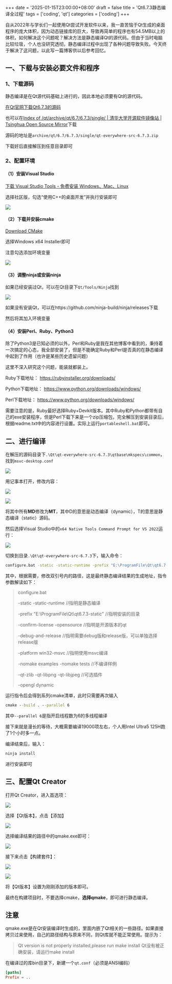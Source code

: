 +++
date = '2025-01-15T23:00:00+08:00'
draft = false
title = 'Qt6.7.3静态编译全过程'
tags = ['coding', 'qt']
categories = ['coding']
+++

自从2022年与学长们一起使用Qt尝试开发软件以来，我一直苦恼于Qt生成的桌面程序的庞大体积，因为动态链接库的巨大，导致再简单的程序也有54.5MB以上的体积，如何解决这个问题呢？解决方法是静态编译Qt的源代码。但由于当时电脑比较垃圾，个人也没研究透彻，静态编译过程中出现了各种问题导致失败。今天终于解决了这问题，以此写一篇博客供以后参考回忆。

## 一、下载与安装必要文件和程序

### 1、下载源码

静态编译是在Qt源代码基础上进行的，因此本地必须要有Qt的源代码。

[在Qt官网下载Qt6.7.3的源码](https://download.qt.io/archive/qt/6.7/6.7.3/single/qt-everywhere-src-6.7.3.zip)

也可以在[Index of /qt/archive/qt/6.7/6.7.3/single/ | 清华大学开源软件镜像站 | Tsinghua Open Source Mirror](https://mirrors.tuna.tsinghua.edu.cn/qt/archive/qt/6.7/6.7.3/single/)下载

源码的地址是`archive/qt/6.7/6.7.3/single/qt-everywhere-src-6.7.3.zip`

下载好后直接解压到任意目录即可

### 2、配置环境

#### （1）安装Visual Studio

[下载 Visual Studio Tools - 免费安装 Windows、Mac、Linux](https://visualstudio.microsoft.com/zh-hans/downloads/)

选择社区版，勾选“使用C++的桌面开发”并执行安装即可

![](https://pic1.imgdb.cn/item/6787dbb1d0e0a243d4f49a53.png)

#### （2）下载并安装cmake

[Download CMake](https://cmake.org/download/)

选择Windows x64 Installer即可

注意勾选添加环境变量

![](https://pic1.imgdb.cn/item/6787db58d0e0a243d4f49a4e.png)



#### （3）调整ninja或安装ninja

如果已经安装过Qt，可以在Qt目录下`Qt/Tools/Ninja`找到

![](https://pic1.imgdb.cn/item/6787dae6d0e0a243d4f49a2b.png)

如果没有安装Qt，可以在https://github.com/ninja-build/ninja/releases下载

然后将其加入环境变量

#### （4）安装Perl、Ruby、Python3

除了Python3是已知必须的以外，Perl和Ruby是我在其他博客中看到的，秉持着一次搞定的心态，我全部安装了，但是不能确定Ruby和Perl是否真的在静态编译中起到了作用（也许是某些历史遗留问题）

这里不深入研究这个问题，能装就都装上。

Ruby下载地址： https://rubyinstaller.org/downloads/

Python下载地址： https://www.python.org/downloads/windows/

Perl下载地址： https://www.python.org/downloads/windows/

需要注意的是，Ruby最好选择Ruby+Devkit版本。其中Ruby和Python都带有自己的exe安装程序，但是Perl下载下来是一个zip压缩包，完全解压到安装目录后，根据readme.txt中的内容进行设置。实际上运行`portableshell.bat`即可。

## 二、进行编译

在解压的源码目录下`.\Qt\qt-everywhere-src-6.7.3\qtbase\mkspecs\common`，找到`msvc-desktop.conf`

![](https://pic1.imgdb.cn/item/6787dae5d0e0a243d4f49a28.png709.png)

用记事本打开，修改内容：

![](https://pic1.imgdb.cn/item/6787db57d0e0a243d4f49a4c.png)

![](https://pic1.imgdb.cn/item/6787db56d0e0a243d4f49a4b.png)

将其中所有**MD**修改为**MT**，其中D的意思是动态编译（dynamic），T的意思是静态编译（static）源码。

然后选择Visual Studio中的`x64 Native Tools Command Prompt for VS 2022`运行：

![](https://pic1.imgdb.cn/item/6787dae6d0e0a243d4f49a29.png)

切换到目录`.\Qt\qt-everywhere-src-6.7.3`下，输入命令：

```cmd
configure.bat -static -static-runtime -prefix "E:\ProgramFile\Qt\qt6.7.3-static" -confirm-license -opensource -debug-and-release -platform win32-msvc  -nomake examples -nomake tests   -qt-zlib -qt-libpng -qt-libjpeg -opengl dynamic
```

其中，根据需要，修改双引号内的路径，这是最终静态编译结果的生成地址，指令参数解读如下：

> configure.bat
>
> -static -static-runtime //指明是静态编译
>
> -prefix "E:\ProgramFile\Qt\qt6.7.3-static" //指明安装的目录
>
> -confirm-license -opensource  //指明是开源版本的qt
>
> -debug-and-release //指明需要debug版和release版，可以单独选择release版
>
> -platform win32-msvc  //指明使用msvc编译
>
> -nomake examples -nomake tests  //不编译样例
>
> -qt-zlib -qt-libpng -qt-libjpeg  //可选插件
>
> -opengl dynamic

运行指令后会得到系列cmake清单，此时只需要再次输入

```cmd
cmake --build . --parallel 6
```

其中`--parallel 6`是指开启线程数为6的多线程编译

接下来就是漫长的等待，大概需要编译19000项左右，个人用Intel Ultra5 125H跑了1个小时多一点。

编译结束后，输入：

```cmd
ninja install
```

进行安装即可

## 三、配置Qt Creator

打开Qt Creator，进入首选项：

![](https://pic1.imgdb.cn/item/6787dae7d0e0a243d4f49a2c.png)

选择【Qt版本】，点击【添加】

![](https://pic1.imgdb.cn/item/6787db58d0e0a243d4f49a4d.png)

选择编译结果的路径中的qmake.exe即可：

![](https://pic1.imgdb.cn/item/6787db54d0e0a243d4f49a4a.png)

接下来点击【构建套件】：

![](0689https://pic1.imgdb.cn/item/6787dae6d0e0a243d4f49a2a.png)

![](https://pic1.imgdb.cn/item/6787dbb1d0e0a243d4f49a52.png)

将【Qt版本】设置为刚刚添加的版本即可。

最终在构建项目时，不要选择cmake，**选择qmake**，即可进行静态编译。



## 注意

qmake.exe是在Qt安装编译时生成的，里面内嵌了Qt相关的一些路径。如果直接拷贝过来使用，自己的路径结构与原来不同，则Qt库就不能正常使用。提示为：

> Qt version is not properly installed,please run make install
> Qt没有被正确安装，请运行make install

在编译过的库bin目录下，新建一个`qt.conf`（必须是ANSI编码）

```toml
[paths]
Prefix = ..
```

